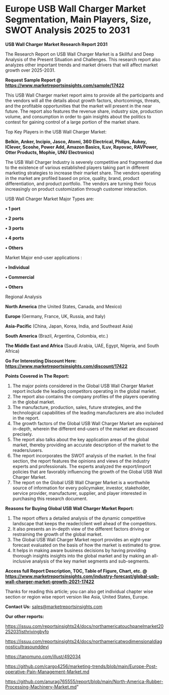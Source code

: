 # Europe USB Wall Charger Market Segmentation, Main Players, Size, SWOT Analysis 2025 to 2031

<strong>USB Wall Charger Market Research Report 2031</strong>

The Research Report on USB Wall Charger Market is a Skillful and Deep Analysis of the Present Situation and Challenges. This research report also analyzes other important trends and market drivers that will affect market growth over 2025-2031.

<strong>Request Sample Report @ <a href=https://www.marketreportsinsights.com/sample/17422>https://www.marketreportsinsights.com/sample/17422</a></strong>

This USB Wall Charger market report aims to provide all the participants and the vendors will all the details about growth factors, shortcomings, threats, and the profitable opportunities that the market will present in the near future. The report also features the revenue share, industry size, production volume, and consumption in order to gain insights about the politics to contest for gaining control of a large portion of the market share.

Top Key Players in the USB Wall Charger Market:

<strong>Belkin, Anker, Incipio, Jasco, Atomi, 360 Electrical, Philips, Aukey, IClever, Scoshe, Power Add, Amazon Basics, ILuv, Rayovac, RAVPower, Otter Products, Mophie, UNU Electronics)</strong>

The USB Wall Charger Industry is severely competitive and fragmented due to the existence of various established players taking part in different marketing strategies to increase their market share. The vendors operating in the market are profiled based on price, quality, brand, product differentiation, and product portfolio. The vendors are turning their focus increasingly on product customization through customer interaction.

USB Wall Charger Market Major Types are:

<strong>• 1 port

• 2 ports

• 3 ports

• 4 ports

• Others</strong>

Market Major end-user applications :

<strong>• Individual

• Commercial

• Others</strong>

Regional Analysis

</u><strong><b>North America</b></strong> (the United States, Canada, and Mexico)

<strong><b>Europe </b></strong>(Germany, France, UK, Russia, and Italy)

<strong><b>Asia-Pacific</b></strong> (China, Japan, Korea, India, and Southeast Asia)

<strong><b>South America</b></strong> (Brazil, Argentina, Colombia, etc.)

<strong><b>The Middle East and Africa</b></strong> (Saudi Arabia, UAE, Egypt, Nigeria, and South Africa)

<strong>Go For Interesting Discount Here: <a href=https://www.marketreportsinsights.com/discount/17422>https://www.marketreportsinsights.com/discount/17422</a></strong>

<strong>Points Covered in The Report:</strong>
<ol>
  <li>The major points considered in the Global USB Wall Charger Market report include the leading competitors operating in the global market.</li>
  <li>The report also contains the company profiles of the players operating in the global market.</li>
  <li>The manufacture, production, sales, future strategies, and the technological capabilities of the leading manufacturers are also included in the report.</li>
  <li>The growth factors of the Global USB Wall Charger Market are explained in-depth, wherein the different end-users of the market are discussed precisely.</li>
  <li>The report also talks about the key application areas of the global market, thereby providing an accurate description of the market to the readers/users.</li>
  <li>The report incorporates the SWOT analysis of the market. In the final section, the report features the opinions and views of the industry experts and professionals. The experts analyzed the export/import policies that are favorably influencing the growth of the Global USB Wall Charger Market.</li>
  <li>The report on the Global USB Wall Charger Market is a worthwhile source of information for every policymaker, investor, stakeholder, service provider, manufacturer, supplier, and player interested in purchasing this research document.</li>
</ol>
<strong>Reasons for Buying Global USB Wall Charger Market Report:</strong>

<ol>
  <li>The report offers a detailed analysis of the dynamic competitive landscape that keeps the reader/client well ahead of the competitors.</li>
  <li>It also presents an in-depth view of the different factors driving or restraining the growth of the global market.</li>
  <li>The Global USB Wall Charger Market report provides an eight-year forecast evaluated on the basis of how the market is estimated to grow.</li>
  <li>It helps in making aware business decisions by having providing thorough insights insights into the global market and by making an all-inclusive analysis of the key market segments and sub-segments.</li>
</ol>
<strong>Access full Report Description, TOC, Table of Figure, Chart, etc. @ <a href=https://www.marketreportsinsights.com/industry-forecast/global-usb-wall-charger-market-growth-2021-17422>https://www.marketreportsinsights.com/industry-forecast/global-usb-wall-charger-market-growth-2021-17422</a></strong>


Thanks for reading this article; you can also get individual chapter wise section or region wise report version like Asia, United States, Europe.

<strong>Contact Us:</strong>
sales@marketreportsinsights.com

<strong>Our other reports:</strong>

<a href=https://issuu.com/reportsinsights24/docs/northamericatouchpanelmarket20252031isthrivingbyfo>https://issuu.com/reportsinsights24/docs/northamericatouchpanelmarket20252031isthrivingbyfo</a>

<a href=https://issuu.com/reportsinsights24/docs/northamericatwodimensionaldiagnosticultrasounddevi>https://issuu.com/reportsinsights24/docs/northamericatwodimensionaldiagnosticultrasounddevi</a>

<a href=https://tanomuno.com/illust/492034>https://tanomuno.com/illust/492034</a>

<a href=https://github.com/cargo4256/marketing-trends/blob/main/Europe-Post-operative-Pain-Management-Market.md>https://github.com/cargo4256/marketing-trends/blob/main/Europe-Post-operative-Pain-Management-Market.md</a>

<a href=https://github.com/anurag765555/report/blob/main/North-America-Rubber-Processing-Machinery-Market.md>https://github.com/anurag765555/report/blob/main/North-America-Rubber-Processing-Machinery-Market.md</a>"
